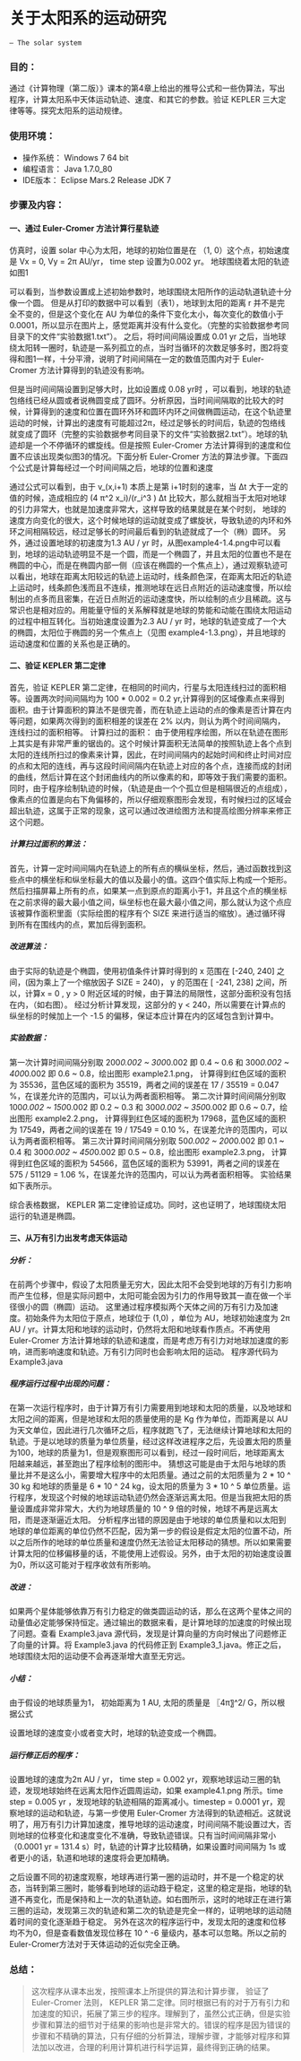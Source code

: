 # 关于太阳系的运动研究
    — The solar system

### 目的：
  通过《计算物理（第二版）》课本的第4章上给出的推导公式和一些伪算法，写出程序，计算太阳系中天体运动轨迹、速度、和其它的参数。验证 KEPLER 三大定律等等。探究太阳系的运动规律。

### 使用环境：

  * 操作系统：  Windows 7 64 bit
  * 编程语言：  Java 1.7.0_80
  * IDE版本：  Eclipse Mars.2 Release JDK 7
### 步骤及内容：

#### 一、通过 Euler-Cromer 方法计算行星轨迹
  仿真时，设置 solar 中心为太阳，地球的初始位置是在 （1, 0）这个点，初始速度是 Vx = 0, Vy = 2π AU/yr， time step 设置为0.002 yr。
  地球围绕着太阳的轨迹如图1

  可以看到，当参数设置成上述初始参数时，地球围绕太阳所作的运动轨道轨迹十分像一个圆。 但是从打印的数据中可以看到（表1），地球到太阳的距离 r 并不是完全不变的，但是这个变化在 AU 为单位的条件下变化太小，每次变化的数值小于 0.0001，所以显示在图片上，感觉距离并没有什么变化。（完整的实验数据参考同目录下的文件“实验数据1.txt”）。
  之后，将时间间隔设置成 0.01 yr 之后，当地球绕太阳转一圈时，轨迹是一系列孤立的点，当时当循环的次数足够多时，图2将变得和图1一样，十分平滑，说明了时间间隔在一定的数值范围内对于 Euler-Cromer 方法计算得到的轨迹没有影响。

  但是当时间间隔设置到足够大时，比如设置成 0.08 yr时 ，可以看到，地球的轨迹包络线已经从圆或者说椭圆变成了圆环。分析原因，当时间间隔取的比较大的时候，计算得到的速度和位置在圆环外环和圆环内环之间做椭圆运动，在这个轨迹里运动的时候，计算出的速度有可能超过2π，经过足够长的时间后，轨迹的包络线就变成了圆环（完整的实验数据参考同目录下的文件“实验数据2.txt”）。地球的轨迹却是一个不停循环的螺旋线。但是按照 Euler-Cromer 方法计算得到的速度和位置不应该出现类似图3的情况。下面分析 Euler-Cromer 方法的算法步骤。下面四个公式是计算每经过一个时间间隔之后，地球的位置和速度

  通过公式可以看到，由于 v_(x,i+1) 本质上是第 i+1时刻的速率，当 ∆t 大于一定的值的时候，造成相应的 (4 π^2  x_i)/(r_i^3 )  ∆t 比较大，那么就相当于太阳对地球的引力非常大，也就是加速度非常大，这样导致的结果就是在某个时刻， 地球的速度方向变化的很大，这个时候地球的运动就变成了螺旋状，导致轨迹的内环和外环之间相隔较远，经过足够长的时间最后看到的轨迹就成了一个（椭）圆环。
  另外，通过设置地球的初速度为1.3 AU / yr 时，从图example4-1.4.png中可以看到，地球的运动轨迹明显不是一个圆，而是一个椭圆了，并且太阳的位置也不是在椭圆的中心，而是在椭圆内部一侧（应该在椭圆的一个焦点上），通过观察轨迹可以看出，地球在距离太阳较远的轨迹上运动时，线条颜色深，在距离太阳近的轨迹上运动时，线条颜色浅而且不连续，推测地球在远日点附近的运动速度慢，所以绘制出的点多而且密集，在近日点附近的运动速度快，所以绘制的点少且稀疏。这与常识也是相对应的。用能量守恒的关系解释就是地球的势能和动能在围绕太阳运动的过程中相互转化。当初始速度设置为2.3 AU / yr 时，地球的轨迹变成了一个大的椭圆，太阳位于椭圆的另一个焦点上（见图 example4-1.3.png），并且地球的运动速度和位置的关系也是正确的。

#### 二、验证 KEPLER 第二定律
  首先，验证 KEPLER 第二定律，在相同的时间内，行星与太阳连线扫过的面积相等。设置两次时间间隔均为 100 * 0.002 = 0.2 yr,计算得到的区域像素点来得到面积。由于计算面积的算法不是很完善，而在轨迹上运动的点的像素是否计算在内等问题，如果两次得到的面积相差的误差在 2% 以内，则认为两个时间间隔内，连线扫过的面积相等。
  计算扫过的面积：
  由于使用程序绘图，所以在轨迹在图形上其实是有非常严重的锯齿的。这个时候计算面积无法简单的按照轨迹上各个点到太阳的连线所扫过的像素来计算，因此，在时间间隔内的起始时间和终止时间对应的点和太阳的连线，再与这段时间间隔内在轨迹上对应的各个点，连接而成的封闭的曲线，然后计算在这个封闭曲线内的所以像素的和，即等效于我们需要的面积。
  同时，由于程序绘制轨迹的时候，（轨迹是由一个个孤立但是相隔很近的点组成），像素点的位置是向右下角偏移的，所以仔细观察图形会发现，有时候扫过的区域会超出轨迹，这属于正常的现象，这可以通过改进绘图方法和提高绘图分辨率来修正这个问题。

##### 计算扫过面积的算法：
  首先，计算一定时间间隔内在轨迹上的所有点的横纵坐标，然后，通过函数找到这些点中的横坐标和纵坐标最大的值以及最小的值。这四个值实际上构成一个矩形。然后扫描屏幕上所有的点，如果某一点到原点的距离小于1，并且这个点的横坐标在之前求得的最大最小值之间，纵坐标也在最大最小值之间，那么就认为这个点应该被算作面积里面（实际绘图的程序有个 SIZE 来进行适当的缩放）。通过循环得到所有在围线内的点，累加后得到面积。

##### 改进算法：
  由于实际的轨迹是个椭圆，使用初值条件计算时得到的 x 范围在 [-240, 240] 之间，(因为乘上了一个缩放因子 SIZE = 240)， y 的范围在 [ -241, 238] 之间，所以，计算x = 0 , y > 0 附近区域的时候，由于算法的局限性，这部分面积没有包括在内，（如右图）。
  经过分析计算发现，这部分的 y < 240，所以需要在计算点的纵坐标的时候加上一个 -1.5 的偏移，保证本应计算在内的区域包含到计算中。

##### 实验数据：
  第一次计算时间间隔分别取 200*0.002 ~ 300*0.002 即 0.4 ~ 0.6 和 300*0.002 ~ 400*0.002 即 0.6 ~ 0.8，绘出图形 example2.1.png， 计算得到红色区域的面积为 35536，蓝色区域的面积为 35519，两者之间的误差在 17 / 35519 = 0.047 %，在误差允许的范围内，可以认为两者面积相等。
  第二次计算时间间隔分别取 100*0.002 ~ 150*0.002 即 0.2 ~ 0.3 和 300*0.002 ~ 350*0.002 即 0.6 ~ 0.7，绘出图形 example2.2.png， 计算得到红色区域的面积为 17968，蓝色区域的面积为 17549，两者之间的误差在 19 / 17549 = 0.10 %，在误差允许的范围内，可以认为两者面积相等。
  第三次计算时间间隔分别取 50*0.002 ~ 200*0.002 即 0.1 ~ 0.4 和 300*0.002 ~ 450*0.002 即 0.5 ~ 0.8，绘出图形 example2.3.png， 计算得到红色区域的面积为 54566，蓝色区域的面积为 53991，两者之间的误差在 575 / 51129 = 1.06 %，在误差允许的范围内，可以认为两者面积相等。
  实验结果如下表所示。


综合表格数据， KEPLER 第二定律验证成功。同时，这也证明了，地球围绕太阳运行的轨道是椭圆。

#### 三、从万有引力出发考虑天体运动

##### 分析：
  在前两个步骤中，假设了太阳质量无穷大，因此太阳不会受到地球的万有引力影响而产生位移，但是实际问题中，太阳可能会因为引力的作用导致其一直在做一个半径很小的圆（椭圆）运动。
这里通过程序模拟两个天体之间的万有引力及加速度。初始条件为太阳位于原点，地球位于 (1,0) ，单位为 AU，地球初始速度为 2π AU / yr。计算太阳和地球的运动时，仍然将太阳和地球看作质点。不再使用 Euler-Cromer 方法计算地球的轨迹和速度，而是考虑万有引力对地球加速度的影响，进而影响速度和轨迹。万有引力同时也会影响太阳的运动。
程序源代码为 Example3.java
##### 程序运行过程中出现的问题：
在第一次运行程序时，由于计算万有引力需要用到地球和太阳的质量，以及地球和太阳之间的距离，但是地球和太阳的质量使用的是 Kg 作为单位，而距离是以 AU 为天文单位，因此进行几次循环之后，程序就跑飞了，无法继续计算地球和太阳的轨迹。于是以地球的质量为单位质量，经过这样改进程序之后，先设置太阳的质量为100，地球的质量为1，但是观察图形可以看到，经过一段时间后，地球距离太阳越来越远，甚至跑出了程序绘制的图形中。
猜想这可能是由于太阳与地球的质量比并不是这么小，需要增大程序中的太阳质量。通过之前的太阳质量为 2 * 10 ^ 30 kg 和地球的质量是 6 * 10 ^ 24 kg，设太阳的质量为      3 * 10 ^ 5 单位质量。运行程序，发现这个时候的地球运动轨迹仍然会逐渐远离太阳。但是当我把太阳的质量设置成非常非常大，大约为地球质量的 10 ^ 9 倍的时候，地球不再是远离太阳，而是逐渐逼近太阳。
分析程序出错的原因是由于地球的单位质量和以太阳到地球的单位距离的单位仍然不匹配，因为第一步的假设是假定太阳的位置不动，所以之后所作的地球的单位质量和速度仍然无法验证太阳移动的猜想。所以如果需要计算太阳的位移偏移量的话，不能使用上述假设。另外，由于太阳的初始速度设置为0，所以这可能对于程序收敛有所影响。
##### 改进：
  如果两个星体能够依靠万有引力稳定的做类圆运动的话，那么在这两个星体之间的动量值必定能够保持恒定。通过输出的数据来看，是计算地球的加速度的时候出现了问题。查看 Example3.java 源代码，发现是计算向量的方向时候出了问题修正了向量的计算。将 Example3.java 的代码修正到 Example3_1.java。修正之后，地球围绕太阳的运动便不会再逐渐增大直至无穷远。
##### 小结：
由于假设的地球质量为1， 初始距离为 1 AU, 太阳的质量是 〖4π〗^2/  G，所以根据公式

设置地球的速度变小或者变大时，地球的轨迹变成一个椭圆。
##### 运行修正后的程序：

设置地球的速度为2π AU / yr，  time step = 0.002 yr，观察地球运动三圈的轨迹，发现地球始终在远离太阳作近圆周运动，如果 example4.1.png 所示。time step = 0.005 yr ，发现地球的轨迹相隔的距离减小。timestep = 0.0001 yr，观察地球的运动和轨迹，与第一步使用 Euler-Cromer 方法得到的轨迹相近。这就说明了，用万有引力计算加速度，推导地球的运动速度，时间间隔不能设置过大，否则地球的位移变化和速度变化不准确，导致轨迹错误。只有当时间间隔非常小（0.0001 yr = 131.4 s）时，轨迹的计算才比较精确，如果设置时间间隔为 1s 或者更小的话，轨道和地球的速度将会更加精确。

之后设置不同的初速度观察，地球再进行第一圈的运动时，并不是一个稳定的状态，当转到第三圈时，能够看到地球的运动趋于稳定，这里的稳定是指，地球的轨道不再变化，而是保持和上一次的轨道轨迹。如右图所示，这时的地球正在进行第三圈的运动，发现第三次的轨迹和第二次的轨迹是完全一样的，证明地球的运动随着时间的变化逐渐趋于稳定。
  另外在这次的程序运行中，发现太阳的速度和位移均不为0，但是查看数值发现位移在 10 ^ -6 量级内，基本可以忽略。所以之前的 Euler-Cromer方法对于天体运动的近似完全正确。

### 总结：
> 这次程序从课本出发，按照课本上所提供的算法和计算步骤，
验证了 Euler-Cromer 法则， KEPLER 第二定律。同时根据已有的对于万有引力和加速度的知识，拓展了第三步的程序。理解到了，虽然公式正确，但是实验步骤和算法的细节对于结果的影响也是非常大的。错误的程序是因为错误的步骤和不精确的算法，只有仔细的分析算法，理解步骤，才能够对程序和算法加以改进，合理的利用计算机进行科学运算，最终得到正确的结果。

